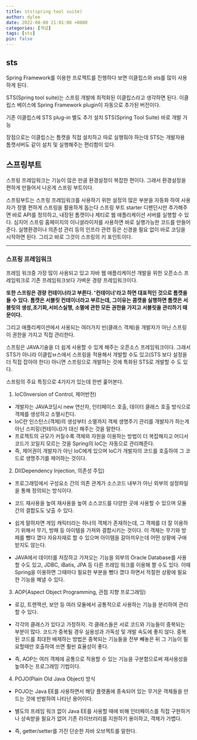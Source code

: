 ```yaml
---
title: sts(spring tool suite)
author: dylee
date: 2022-08-08 21:01:00 +0800
categories: [개념]
tags: [sts]
pin: false
---
```


## sts

Spring Framework를 이용한 프로젝트를 진행하다 보면 이클립스와 sts를 많이 사용하게 된다.

STS(Spring tool suite)는 스프링 개발에 최적화된 이클립스라고 생각하면 된다.
이클립스 베이스에 Spring Framework plugin이 자동으로 추가된 버전이다.

기존 이클립스에 STS plug-in 별도 추가 설치
STS(Spring Tool Suite) 바로 개발 가능

장점으로는 이클립스는 톰캣을 직접 설치하고 따로 실행줘야 하는데
STS는 개발자용 톰캣서버도 같이 설치 및 실행해주는 편리함이 있다.

## 스프링부트
스프링 프레임워크는 기능이 많은 만큼 환경설정이 복잡한 편이다.
그래서 환경설정을 편하게 만들어서 나온게 스프링 부트이다.

스프링부트는 스프링 프레임워크를 사용하기 위한 설정의 많은 부분을 자동화 하여 사용자가 정멸 편하게 스프링을 활용하게 돕는다
스프링 부트 starter 디펜던시만 추가해주면 바로 API를 정의하고, 내장된 톰캣이나 제티로 웹 애플리케이션 서버를 실행할 수 있다.
심지어 스프링 홈페이지의 이니셜라이저를 사용하면 바로 실행가능한 코드를 만들어준다.
실행환경이나 의존성 관리 등의 인프라 관련  등은 신경쓸 필요 없이 바로 코딩을 시작하면 된다.
그리고 바로 그것이 스프링의 키 포인트이다.


___
### 스프링 프레임워크
프레임 워크중 가장 많이 사용되고 있고 자바 웹 애플리케이션 개발을 위한 오픈소스 프레임워크로 기존 프레임워크보다 가벼운 경량 프레임워크이다.

**또한 스프링은 경량 컨테이너라고 부른다. '컨테이너'라고 하면 대표적인 것으로 톰캣을 들 수 있다. 톰캣은 서블릿 컨테이너라고 부르는데, 그이유는 콤캣을 실행하면 톰캣은 서블릿의 생성,초기화,서비스실행, 소멸에 관한 모든 권한을 가지고 서블릿을 관리하기 때문이다.**

그리고 애플리케이션에서 사용되는 여러가지 빈(클래스 객체)을 개발자가 아닌 스프링이 권한을 가지고 직접 관리한다.

스프링은 JAVA기술을 더 쉽게 사용할 수 있게 해주는 오픈소스 프레임워크이다.
그래서 STS가 아니라 이클립ㅂ스에서 스프링을 적용해서 개발할 수도 있고(STS 보다 설정을 더 직접 잡아야 한다)
아니면 스프링으로 개발하는 것에 특화된 STS로 개발할 수 도 있다.

스프링의 주요 특징으로 4가지가 있는데 한번 훑어본다.

1. IoC(Inversion of Control, 제어반전)
- 개발자는 JAVA코딩시 new 연산자, 인터페이스 호출, 데이터 클래스 호출 방식으로 객체를 생성하고 소멸시킨다.
- loC란 인스턴스(객체)의 생성부터 소멸까지 객체 생명주기 관리를 개발자가 하는게 아닌 스피링(컨테이너)가 대신 해주는 것을 말한다.
- 프로젝트의 규모가 커질수록 객체와 자원을 이용하는 방법이 더 복잡해지고 어디서 코드가 꼬일지 모르는 것을 Spring의 IoC는 자동으로 관리해준다.
- 즉, 제어권이 개발자가 아닌 IoC에게 있으며 IoC가 개발자의 코드를 호출하여 그 코드로 생명주기를 제어하는 것이다.

2. DI(Dependency Injection, 의존성 주입)

- 프로그래밍에서 구성요소 간의 의존 관계가 소스코드 내부가 아닌 외부의 설정파일을 통해 정의되는 방식이다.

- 코드 재사용을 높여 재사용을 높여 소스코드를 다양한 곳에 사용할 수 있으며 모듈간의 결합도도 낮출 수 있다.

- 쉽게 말하자면 게임 캐릭터라는 하나의 객체가 존재하는데, 그 객체를 더 잘 이용하기 위해서 무기, 방패 등 아이템을 가져와 결합시키는 것이다. 이 객체는 무기와 방패를 뺐다 꼈다 자유자재로 할 수 있으며 아이템을 갈아끼우는데 어떤 상황에 구애받지도 않는다.

- JAVA에서 데이터를 저장하고 가져오는 기능을 외부의 Oracle Database를 사용할 수도 있고, JDBC, iBatis, JPA 등 다른 프레임 워크를 이용해 짤 수도 있다. 이때 Spring을 이용하면 그때마다 필요한 부분을 뺐다 꼈다 하면서 적절한 상황에 필요한 기능을 해낼 수 있다.

3. AOP(Aspect Object Programming, 관점 지향 프로그래밍)

- 로깅, 트랜잭션, 보안 등 여러 모듈에서 공통적으로 사용하는 기능을 분리하여 관리 할 수 있다.

- 각각의 클래스가 있다고 가정하자. 각 클래스들은 서로 코드와 기능들이 중복되는 부분이 많다. 코드가 중복될 경우 실용성과 가독성 및 개발 속도에 좋지 않다. 중복된 코드를 최대한 배제하는 방법은 중복되는 기능들을 전부 빼놓은 뒤 그 기능이 필요할때만 호출하여 쓰면 훨씬 효율성이 좋다.

- 즉, AOP는 여러 객체에 공통으로 적용할 수 있는 기능을 구분함으로써 재사용성을 높여주는 프로그래밍 기법이다.


4. POJO(Plain Old Java Object) 방식

- POJO는 Java EE를 사용하면서 해당 플랫폼에 종속되어 있는 무거운 객체들을 만드는 것에 반발하여 나타난 용어이다.

- 별도의 프레임 워크 없이 Java EE를 사용할 때에 비해 인터페이스를 직접 구현하거나 상속받을 필요가 없어 기존 라이브러리를 지원하기 용이하고, 객체가 가볍다.

- 즉, getter/setter를 가진 단순한 자바 오브젝트를 말한다.





